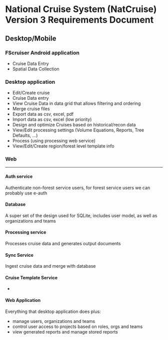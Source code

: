 # National Cruise System (NatCruise) Version 3 Requirements Document

## Desktop/Mobile

### FScruiser Android application
 - Cruise Data Entry
 - Spatial Data Collection

### Desktop application
 - Edit/Create cruise
 - Cruise Data entry
 - View Cruise Data in data grid that allows filtering and ordering
 - Merge cruise files
 - Export data as csv, excel, pdf
 - Import data as csv, excel (low priority)
 - Design and optimize Cruises based on historical/recon data 
 - View/Edit processing settings (Volume Equations, Reports,  Tree Defaults, ...)
 - Process (using processing web service)
 - View/Edit/Create region/forest level template info
 
 

### Web
---- 

#### Auth service
Authenticate non-forest service users, for forest service users we can probably use e-auth

#### Database
A super set of the design used for SQLite, includes user model, as well as organizations and teams

#### Processing service
Processes cruise data and generates output documents

#### Sync Service
Ingest cruise data and merge with database

#### Cruise Template Service
 - 

#### Web Application
 Everything that desktop application does plus:
 - manage users, organizations and teams
 - control user access to projects based on roles, orgs and teams
 - view generated reports and manage stored reports